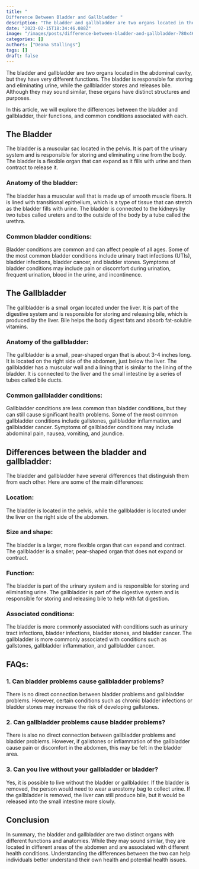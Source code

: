 ```yaml
---
title: "
Difference Between Bladder and Gallbladder "
description: "The bladder and gallbladder are two organs located in the abdominal cavity, but they have very different functions. The bladder is responsible for sto"
date: "2023-02-15T18:34:46.088Z"
image: "/images/posts/difference-between-bladder-and-gallbladder-780x464.jpg"
categories: []
authors: ["Deana Stallings"]
tags: []
draft: false
---
```


The bladder and gallbladder are two organs located in the abdominal cavity, but they have very different functions. The bladder is responsible for storing and eliminating urine, while the gallbladder stores and releases bile. Although they may sound similar, these organs have distinct structures and purposes.

In this article, we will explore the differences between the bladder and gallbladder, their functions, and common conditions associated with each.

## The Bladder

The bladder is a muscular sac located in the pelvis. It is part of the urinary system and is responsible for storing and eliminating urine from the body. The bladder is a flexible organ that can expand as it fills with urine and then contract to release it.

### Anatomy of the bladder:

The bladder has a muscular wall that is made up of smooth muscle fibers. It is lined with transitional epithelium, which is a type of tissue that can stretch as the bladder fills with urine. The bladder is connected to the kidneys by two tubes called ureters and to the outside of the body by a tube called the urethra.

### Common bladder conditions:

Bladder conditions are common and can affect people of all ages. Some of the most common bladder conditions include urinary tract infections (UTIs), bladder infections, bladder cancer, and bladder stones. Symptoms of bladder conditions may include pain or discomfort during urination, frequent urination, blood in the urine, and incontinence.

## The Gallbladder

The gallbladder is a small organ located under the liver. It is part of the digestive system and is responsible for storing and releasing bile, which is produced by the liver. Bile helps the body digest fats and absorb fat-soluble vitamins.

### Anatomy of the gallbladder:

The gallbladder is a small, pear-shaped organ that is about 3-4 inches long. It is located on the right side of the abdomen, just below the liver. The gallbladder has a muscular wall and a lining that is similar to the lining of the bladder. It is connected to the liver and the small intestine by a series of tubes called bile ducts.

### Common gallbladder conditions:

Gallbladder conditions are less common than bladder conditions, but they can still cause significant health problems. Some of the most common gallbladder conditions include gallstones, gallbladder inflammation, and gallbladder cancer. Symptoms of gallbladder conditions may include abdominal pain, nausea, vomiting, and jaundice.

## Differences between the bladder and gallbladder:

The bladder and gallbladder have several differences that distinguish them from each other. Here are some of the main differences:

### Location:

The bladder is located in the pelvis, while the gallbladder is located under the liver on the right side of the abdomen.

### Size and shape:

The bladder is a larger, more flexible organ that can expand and contract. The gallbladder is a smaller, pear-shaped organ that does not expand or contract.

### Function:

The bladder is part of the urinary system and is responsible for storing and eliminating urine. The gallbladder is part of the digestive system and is responsible for storing and releasing bile to help with fat digestion.

### Associated conditions:

The bladder is more commonly associated with conditions such as urinary tract infections, bladder infections, bladder stones, and bladder cancer. The gallbladder is more commonly associated with conditions such as gallstones, gallbladder inflammation, and gallbladder cancer.

## FAQs:

### 1\. Can bladder problems cause gallbladder problems?

There is no direct connection between bladder problems and gallbladder problems. However, certain conditions such as chronic bladder infections or bladder stones may increase the risk of developing gallstones.

### 2\. Can gallbladder problems cause bladder problems?

There is also no direct connection between gallbladder problems and bladder problems. However, if gallstones or inflammation of the gallbladder cause pain or discomfort in the abdomen, this may be felt in the bladder area.

### 3\. Can you live without your gallbladder or bladder?

Yes, it is possible to live without the bladder or gallbladder. If the bladder is removed, the person would need to wear a urostomy bag to collect urine. If the gallbladder is removed, the liver can still produce bile, but it would be released into the small intestine more slowly.

## Conclusion

In summary, the bladder and gallbladder are two distinct organs with different functions and anatomies. While they may sound similar, they are located in different areas of the abdomen and are associated with different health conditions. Understanding the differences between the two can help individuals better understand their own health and potential health issues.